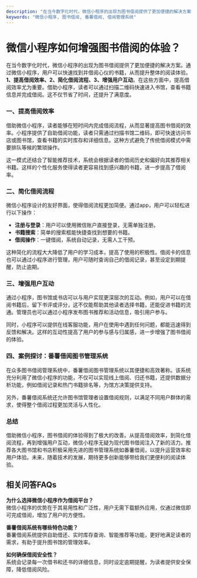 ```yaml
---
description: "在当今数字化时代，微信小程序的出现为图书借阅提供了更加便捷的解决方案。通过微信小程序，用户可以快速找到并借阅心仪的书籍，从而提升整体的阅读体验。**1、提高借阅效率、2、简化借阅流程、3、增强用户互动**。在这些方面中，提高借阅效率尤为重要。借助小程序，读者可以通过扫描二维码快速进入书馆，查看书籍信息并完成借阅。这不仅节省了时间，还提升了满意度。"
keywords: "微信小程序, 图书借阅, 番薯借阅, 借阅管理系统"
---
```

# 微信小程序如何增强图书借阅的体验？

在当今数字化时代，微信小程序的出现为图书借阅提供了更加便捷的解决方案。通过微信小程序，用户可以快速找到并借阅心仪的书籍，从而提升整体的阅读体验。**1、提高借阅效率、2、简化借阅流程、3、增强用户互动**。在这些方面中，提高借阅效率尤为重要。借助小程序，读者可以通过扫描二维码快速进入书馆，查看书籍信息并完成借阅。这不仅节省了时间，还提升了满意度。

### **一、提高借阅效率**

借助微信小程序，读者能够在短时间内完成借阅流程，从而显著提高图书借阅的效率。小程序提供了自助借阅功能，读者只需通过扫描书馆二维码，即可快速访问书店或图书馆，查看书籍的实时库存和详细信息。这种方式避免了传统借阅模式中需要排队等候的繁琐操作。

这一模式还结合了智能推荐技术，系统会根据读者的借阅历史和偏好向其推荐相关书籍。这样的个性化服务使得读者更容易找到感兴趣的书籍，进一步提高了借阅率。

### **二、简化借阅流程**

微信小程序设计的友好界面，使得借阅流程更加简便。通过app，用户可以轻松进行以下操作：

- **注册与登录**：用户可以使用微信账户直接登录，无需单独注册。
- **书籍搜索**：简单的搜索框能快捷查找到想要的书籍。
- **借阅操作**：一键借阅，系统自动记录，无需人工干预。
  
这种简化的流程大大降低了用户的学习成本，提高了使用的积极性。借阅卡的信息也可以通过小程序进行管理，用户可随时查询自己的借阅记录，甚至设定到期提醒，防止逾期。

### **三、增强用户互动**

通过小程序，图书馆或书店可以与用户实现更深层次的互动。例如，用户可以在借阅书籍后，留下书评或评分，这不仅能帮助其他读者选择书籍，还能促进书籍的流通。管理员也可以通过小程序发布图书推荐和活动信息，吸引用户参与。

同时，小程序可以提供在线客服功能，用户在使用中遇到任何问题，都能迅速得到反馈和解决。这样的互动性提高了用户的参与感与归属感，进一步增强了图书借阅的体验。

### **四、案例探讨：番薯借阅图书管理系统**

在众多图书借阅管理系统中，番薯借阅图书管理系统以其便捷和高效著称。该系统充分利用了微信小程序的功能，不仅可以实现线上借阅、归还书籍，还提供数据分析功能，例如借阅记录和热门书籍排名等，为馆方决策提供支持。

另外，番薯借阅系统还允许图书馆管理者设置借阅规则，以满足不同用户群体的需求，使得整个借阅过程更加灵活与人性化。

### **总结**

借助微信小程序，图书借阅的体验得到了极大的改善。从提高借阅效率，到简化借阅流程，再到增强用户互动，微信小程序无疑为现代图书借阅注入了新的活力。推荐各大图书馆和书店积极采用先进的图书管理系统如番薯借阅，以提升运营效率和用户体验。未来，随着技术的发展，期待更多创新能够带给我们更便利的阅读体验。

## 相关问答FAQs

**为什么选择微信小程序作为借阅平台？**  
微信小程序的优势在于其易用性和广泛性，用户无需下载额外应用，仅通过微信即可完成借阅，增加了用户的方便性。

**番薯借阅系统有哪些特色功能？**  
番薯借阅系统提供自助借还、实时库存查询、智能推荐等功能，更好地满足读者的需求，有助于提升图书馆的管理效率。

**如何确保借阅安全性？**  
系统会记录每一次借书和还书的详细信息，同时设定逾期提醒，为读者提供安全保障，降低借阅风险。

